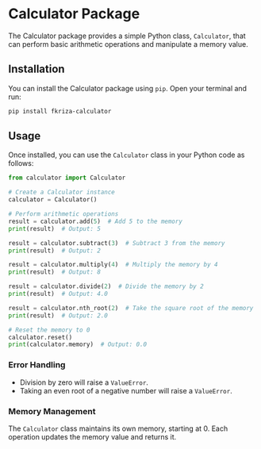 # Calculator Package

The Calculator package provides a simple Python class, `Calculator`, that can perform basic arithmetic operations and manipulate a memory value.

## Installation

You can install the Calculator package using `pip`. Open your terminal and run:

```bash
pip install fkriza-calculator
```

## Usage

Once installed, you can use the `Calculator` class in your Python code as follows:

```python
from calculator import Calculator

# Create a Calculator instance
calculator = Calculator()

# Perform arithmetic operations
result = calculator.add(5)  # Add 5 to the memory
print(result)  # Output: 5

result = calculator.subtract(3)  # Subtract 3 from the memory
print(result)  # Output: 2

result = calculator.multiply(4)  # Multiply the memory by 4
print(result)  # Output: 8

result = calculator.divide(2)  # Divide the memory by 2
print(result)  # Output: 4.0

result = calculator.nth_root(2)  # Take the square root of the memory
print(result)  # Output: 2.0

# Reset the memory to 0
calculator.reset()
print(calculator.memory)  # Output: 0.0
```

### Error Handling

- Division by zero will raise a `ValueError`.
- Taking an even root of a negative number will raise a `ValueError`.

### Memory Management

The `Calculator` class maintains its own memory, starting at 0. Each operation updates the memory value and returns it.
